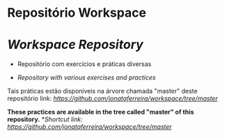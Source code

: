 # Repositório Workspace 
# *Workspace Repository*

- Repositório com exercícios e práticas diversas 

- *Repository with various exercises and practices*


Tais práticas estão disponiveis na árvore chamada "master" deste repositório 
link: *https://github.com/jonataferreira/workspace/tree/master*


**These practices are available in the tree called "master" of this repository.**
**Shortcut link: *https://github.com/jonataferreira/workspace/tree/master**
